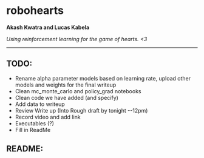 # robohearts

**Akash Kwatra and Lucas Kabela**

_Using reinforcement learning for the game of hearts. <3_

---

## TODO:
 - Rename alpha parameter models based on learning rate, upload other models and weights for the final writeup
 - Clean mc_monte_carlo and policy_grad notebooks
 - Clean code we have added (and specify)
 - Add data to writeup
 - Review Write up (Into Rough draft by tonight --12pm)
 - Record video and add link
 - Executables (?)
 - Fill in ReadMe

## README:


